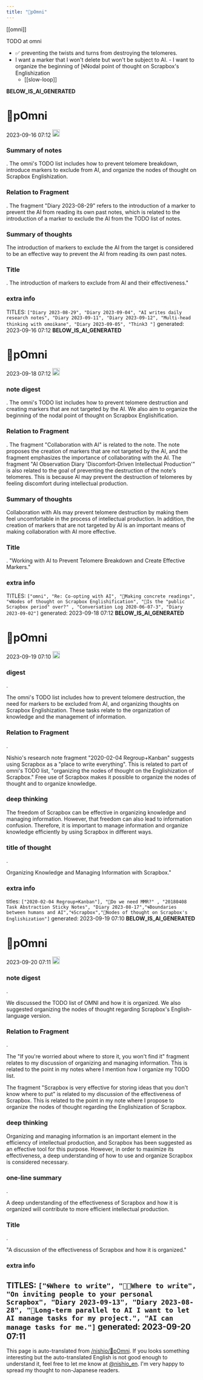 ```yaml
---
title: "🔁pOmni"
---
```


[[omni]]

TODO at omni
- ✅ preventing the twists and turns from destroying the telomeres.
- I want a marker that I won't delete but won't be subject to AI.
        - I want to organize the beginning of [🌀Nodal point of thought on Scrapbox's Englishization
    - [[slow-loop]]

__BELOW_IS_AI_GENERATED__
# 🔁pOmni
 2023-09-16 07:12 <img src='https://scrapbox.io/api/pages/nishio-en/omni/icon' alt='omni.icon' height="19.5"/>
### Summary of notes
.
The omni's TODO list includes how to prevent telomere breakdown, introduce markers to exclude from AI, and organize the nodes of thought on Scrapbox Englishization.

### Relation to Fragment
.
The fragment "Diary 2023-08-29" refers to the introduction of a marker to prevent the AI from reading its own past notes, which is related to the introduction of a marker to exclude the AI from the TODO list of notes.

### Summary of thoughts
The introduction of markers to exclude the AI from the target is considered to be an effective way to prevent the AI from reading its own past notes.

### Title
.
The introduction of markers to exclude from AI and their effectiveness."

### extra info
TITLES: `["Diary 2023-08-29", "Diary 2023-09-04", "AI writes daily research notes", "Diary 2023-09-11", "Diary 2023-09-12", "Multi-head thinking with omoikane", "Diary 2023-09-05", "Think3 "]`
generated: 2023-09-16 07:12
__BELOW_IS_AI_GENERATED__
# 🔁pOmni
 2023-09-18 07:12 <img src='https://scrapbox.io/api/pages/nishio-en/omni/icon' alt='omni.icon' height="19.5"/>
### note digest
.
The omni's TODO list includes how to prevent telomere destruction and creating markers that are not targeted by the AI. We also aim to organize the beginning of the nodal point of thought on Scrapbox Englishification.

### Relation to Fragment
.
The fragment "Collaboration with AI" is related to the note. The note proposes the creation of markers that are not targeted by the AI, and the fragment emphasizes the importance of collaborating with the AI. The fragment "AI Observation Diary 'Discomfort-Driven Intellectual Production'" is also related to the goal of preventing the destruction of the note's telomeres. This is because AI may prevent the destruction of telomeres by feeling discomfort during intellectual production.

### Summary of thoughts
Collaboration with AIs may prevent telomere destruction by making them feel uncomfortable in the process of intellectual production. In addition, the creation of markers that are not targeted by AI is an important means of making collaboration with AI more effective.

### Title
.
"Working with AI to Prevent Telomere Breakdown and Create Effective Markers."

### extra info
TITLES: `["omni", "Re: Co-opting with AI", "🔁Making concrete readings", "🌀Nodes of thought on Scrapbox Englishification", "🤖Is the "public Scrapbox period" over?" , "Conversation Log 2020-06-07-3", "Diary 2023-09-02"]`
generated: 2023-09-18 07:12
__BELOW_IS_AI_GENERATED__
# 🔁pOmni
 2023-09-19 07:10 <img src='https://scrapbox.io/api/pages/nishio-en/omni/icon' alt='omni.icon' height="19.5"/>
### digest
.

The omni's TODO list includes how to prevent telomere destruction, the need for markers to be excluded from AI, and organizing thoughts on Scrapbox Englishization. These tasks relate to the organization of knowledge and the management of information.

### Relation to Fragment
.

Nishio's research note fragment "2020-02-04 Regroup+Kanban" suggests using Scrapbox as a "place to write everything". This is related to part of omni's TODO list, "organizing the nodes of thought on the Englishization of Scrapbox." Free use of Scrapbox makes it possible to organize the nodes of thought and to organize knowledge.

### deep thinking

The freedom of Scrapbox can be effective in organizing knowledge and managing information. However, that freedom can also lead to information confusion. Therefore, it is important to manage information and organize knowledge efficiently by using Scrapbox in different ways.

### title of thought
.

Organizing Knowledge and Managing Information with Scrapbox."

### extra info
titles: `["2020-02-04 Regroup+Kanban"], "🤖Do we need MMR?" , "20180408 Task Abstraction Sticky Notes", "Diary 2023-08-17","🌀Boundaries between humans and AI","🌀Scrapbox","🔁Nodes of thought on Scrapbox's Englishization"]`
generated: 2023-09-19 07:10
__BELOW_IS_AI_GENERATED__
# 🔁pOmni
 2023-09-20 07:11 <img src='https://scrapbox.io/api/pages/nishio-en/omni/icon' alt='omni.icon' height="19.5"/>
### note digest
.

We discussed the TODO list of OMNI and how it is organized. We also suggested organizing the nodes of thought regarding Scrapbox's English-language version.

### Relation to Fragment
.

The "If you're worried about where to store it, you won't find it" fragment relates to my discussion of organizing and managing information. This is related to the point in my notes where I mention how I organize my TODO list.

The fragment "Scrapbox is very effective for storing ideas that you don't know where to put" is related to my discussion of the effectiveness of Scrapbox. This is related to the point in my note where I propose to organize the nodes of thought regarding the Englishization of Scrapbox.

### deep thinking

Organizing and managing information is an important element in the efficiency of intellectual production, and Scrapbox has been suggested as an effective tool for this purpose. However, in order to maximize its effectiveness, a deep understanding of how to use and organize Scrapbox is considered necessary.

### one-line summary
.

A deep understanding of the effectiveness of Scrapbox and how it is organized will contribute to more efficient intellectual production.

### Title
.

"A discussion of the effectiveness of Scrapbox and how it is organized."

### extra info
TITLES: `["🌀Where to write", "🤖🔁Where to write", "On inviting people to your personal Scrapbox", "Diary 2023-09-13", "Diary 2023-08-28", "🔁Long-term parallel to AI I want to let AI manage tasks for my project.", "AI can manage tasks for me."]`
generated: 2023-09-20 07:11
---
This page is auto-translated from [/nishio/🔁pOmni](https://scrapbox.io/nishio/🔁pOmni). If you looks something interesting but the auto-translated English is not good enough to understand it, feel free to let me know at [@nishio_en](https://twitter.com/nishio_en). I'm very happy to spread my thought to non-Japanese readers.